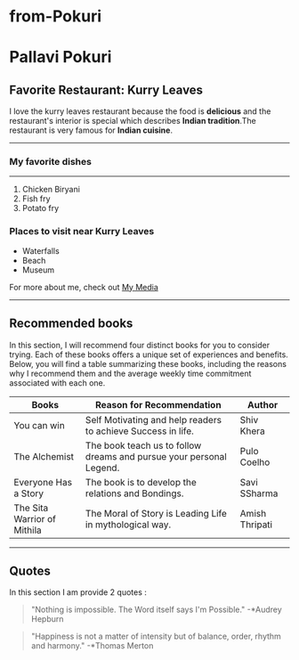 # from-Pokuri
# Pallavi Pokuri
## Favorite Restaurant: **Kurry Leaves**
I love the kurry leaves restaurant because the food is **delicious** and the restaurant's interior is special which describes **Indian tradition**.The restaurant is very famous for **Indian cuisine**.

---

### My favorite dishes

---

1. Chicken Biryani
2. Fish fry
3. Potato fry

### Places to visit near Kurry Leaves

- Waterfalls
- Beach
- Museum


For more about me, check out [My Media](MyMedia.md)

---

## Recommended books

In this section, I will recommend four distinct books for you to consider trying. Each of these books offers a unique set of experiences and benefits. Below, you will find a table summarizing these books, including the reasons why I recommend them and the average weekly time commitment associated with each one.


| Books                | Reason for Recommendation              | Author |
| -------------------- | -------------------------------------- | ------------------------------- |
| You can win          |  Self Motivating and help readers to achieve Success in life.   |  Shiv Khera        |
| The Alchemist        | The book teach us to follow dreams and pursue your personal Legend. |Pulo Coelho  |
| Everyone Has a Story            |The book is to develop the relations and Bondings.  | Savi SSharma |
| The Sita Warrior of Mithila      |The Moral of Story is Leading Life in mythological way. | Amish Thripati                 |

---

## Quotes
  
  In this section I am provide  2 quotes : 

> "Nothing is impossible. The Word itself says I'm Possible."
> -*Audrey Hepburn

> "Happiness is not a matter of intensity but of balance, order, rhythm and harmony."
> -*Thomas Merton
